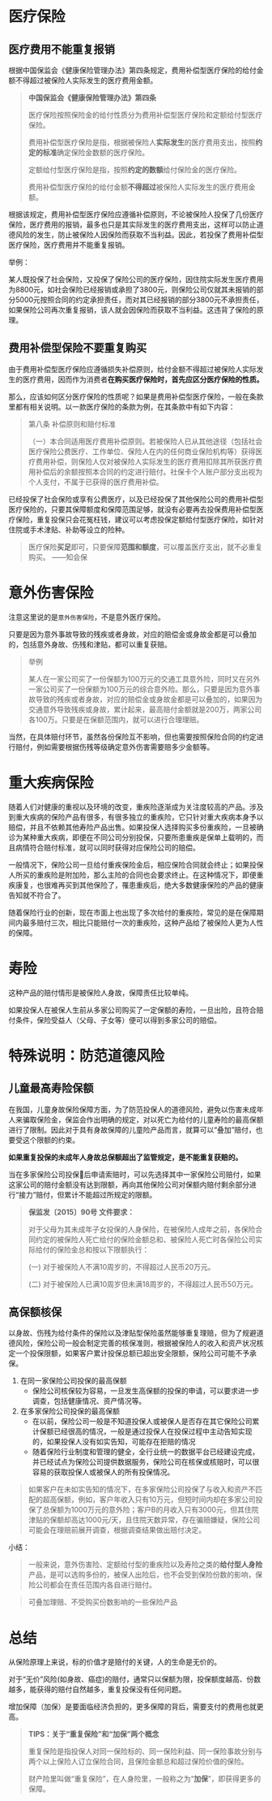 # 医疗保险

## 医疗费用不能重复报销

根据中国保监会《健康保险管理办法》第四条规定，费用补偿型医疗保险的给付金额不得超过被保险人实际发生的医疗费用金额。

> **中国保监会《健康保险管理办法》第四条**
>
> 医疗保险按照保险金的给付性质分为费用补偿型医疗保险和定额给付型医疗保险。
>
> 费用补偿型医疗保险是指，根据被保险人**实际发生**的医疗费用支出，按照**约定的标准**确定保险金数额的医疗保险。
>
> 定额给付型医疗保险是指，按照**约定的数额**给付保险金的医疗保险。
>
> 费用补偿型医疗保险的给付金额**不得超过**被保险人实际发生的医疗费用金额。

根据该规定，费用补偿型医疗保险应遵循补偿原则，不论被保险人投保了几份医疗保险，医疗费用的报销，最多也只是其实际发生的医疗费用支出，这样可以防止道德风险的发生，防止被保险人因保险而获取不当利益。因此，若投保了费用补偿型医疗保险，医疗费用并不能重复报销。

举例：

某人既投保了社会保险，又投保了保险公司的医疗保险，因住院实际发生医疗费用为8800元，如社会保险已经报销或承担了3800元，则保险公司仅就其未报销的部分5000元按照合同的约定承担责任，而对其已经报销的部分3800元不承担责任，如果保险公司再次重复报销，该人就会因保险而获取不当利益。这违背了保险的原理。

## 费用补偿型保险不要重复购买

由于费用补偿型医疗保险应遵循损失补偿原则，给付金额不得超过被保险人实际发生的医疗费用，因而作为消费者**在购买医疗保险时，首先应区分医疗保险的性质。**

那么，应该如何区分医疗保险的性质呢？如果是费用补偿型医疗保险，一般在条款里都有相关说明。以一款医疗保险的条款为例，在其条款中有如下内容：

> 第八条 补偿原则和赔付标准
>
> （一）本合同适用医疗费用补偿原则。若被保险人已从其他途径（包括社会医疗保险公费医疗、工作单位、保险人在内的任何商业保险机构等）获得医疗费用补偿，则保险人仅对被保险人实际发生的医疗费用扣除其所获医疗费用补偿后的余额按照本合同的约定进行赔付。社保卡个人账户部分支出视为个人支付，不属于已获得的医疗费用补偿。

已经投保了社会保险或享有公费医疗，以及已经投保了其他保险公司的费用补偿型医疗保险的，只要其保障额度和保障范围足够，就没有必要再去投保费用补偿型医疗保险，重复投保只会花冤枉钱，建议可以考虑投保定额给付型医疗保险，如针对住院或手术津贴、补助等设立的险种。

> 医疗保险**买足**即可，只要保障**范围和额度**，可以覆盖医疗支出，就不必重复购买。
> ——知会保


# 意外伤害保险

注意这里说的是`意外伤害保险`，不是意外医疗保险。

只要是因为意外事故导致的残疾或者身故，对应的赔偿金或身故金都是可以叠加的，包括意外身故、伤残和津贴，都可以重复获赔。

> 举例
>
> 某人在一家公司买了一份保额为100万元的交通工具意外险，同时又在另外一家公司买了一份保额为100万元的综合意外险。那么，只要是因为意外事故导致的残疾或者身故，对应的赔偿金或身故金都是可以叠加的，如果因为交通意外导致残疾或身故，累计起来，最高赔付金额就是200万，两家公司各100万。只要是在保额范围内，就可以进行合理理赔。

当然，在具体赔付环节，虽然各份保险互不影响，但也需要按照保险合同的约定进行赔付，例如需要根据伤残等级确定意外伤害需要赔多少金额等。

# 重大疾病保险

随着人们对健康的重视以及环境的改变，重疾险逐渐成为关注度较高的产品。涉及到重大疾病的保险产品有很多，有很多独立的重疾险，它只针对重大疾病本身予以赔偿，并且不依赖其他寿险产品出售。如果投保人选择购买多份重疾险，一旦被确诊为某种重大疾病，即便在不同公司分别投保，只要所患重疾是保单上载明的，而且病情符合赔付标准，就可以同时获得对应保险公司的赔偿。

一般情况下，保险公司一旦给付重疾保险金后，相应保险合同就会终止；如果投保人所买的重疾险是附加险，那么主险的合同也会要求终止。在这种情况下，即便重疾康复，也很难再买到其他保险了，罹患重疾后，绝大多数健康保险的产品的健康告知就不符合了。

随着保险行业的创新，现在市面上也出现了多次给付的重疾险，常见的是在保障期间内最多赔付三次，相比只能赔付一次的重疾险，这种产品给了被保险人更为人性的保障。

# 寿险

这种产品的赔付情形是被保险人身故，保障责任比较单纯。

如果投保人在被保人生前从多家公司购买了一定保额的寿险，一旦出险，且符合赔付条件，保险受益人（父母、子女等）便可以得到多家公司的赔偿。

# 特殊说明：防范道德风险

## 儿童最高寿险保额

在我国，儿童身故保险保障方面，为了防范投保人的道德风险，避免以伤害未成年人来骗取保险金，保监会作出明确的规定，对以死亡为给付的儿童寿险的最高保额进行了限制。因此对于具有身故保障的儿童险产品而言，就算可以“叠加”赔付，也要受这个限额的约束。

**如果重复投保的未成年人身故总保额超出了监管规定，是不能重复获赔的。**

当在多家保险公司投保后申请索赔时，可以先选择其中一家保险公司赔付，如果这家公司的赔付金额没有达到限额，再向其他保险公司对保额内赔付剩余部分进行“接力”赔付，但累计不能超过所规定的限额。

> **保监发〔2015〕90号 文件要求：**
>
> 对于父母为其未成年子女投保的人身保险，在被保险人成年之前，各保险合同约定的被保险人死亡给付的保险金额总和、被保险人死亡时各保险公司实际给付的保险金总和按以下限额执行：
>
> \(一\) 对于被保险人不满10周岁的，不得超过人民币20万元。
>
> \(二\) 对于被保险人已满10周岁但未满18周岁的，不得超过人民币50万元。

## 高保额核保

以身故、伤残为给付条件的保险以及津贴型保险虽然能够重复理赔，但为了规避道德风险，保险公司一般会制定完善的核保准则，根据被保险人的收入和资产状况核定一个投保限额，如果客户累计投保总额已超出安全限额，保险公司可能不予承保。

1. 在同一家保险公司投保的最高保额
   * 保险公司核保较为容易，一旦发生高保额的投保的申请，可以要求进一步调查，包括健康情况、资产情况等。
2. 在多家保险公司投保的最高保额
   * 在以前，保险公司一般是不知道投保人或被保人是否存在其它保险公司累计保额已经很高的情况，一般是通过投保人在投保过程中主动告知实现的，如果投保人没有如实告知，可能存在拒赔的情况
   * 随着保险行业制度和管理的健全，全行业统一的数据平台已经建设完成，并已经试点为保险公司提供数据服务，保险公司在核保或核赔时，可以很容易的获取投保人或被保人的所有投保情况。

> 如果客户在未如实告知的情况下，在多家保险公司投保了与收入和资产不匹配的超高保额，例如，客户年收入只有10万元，但短时间内却在多家公司投保了总保额为1000万元的意外险；客户B的月收入只有3000元，但其住院津贴的保额却高达1000元/天，且住院天数异常，存在骗赔嫌疑，保险公司可能会在理赔前展开调查，根据调查结果做出赔付决定。

小结：

>一般来说，意外伤害险、定额给付型的重疾险以及寿险之类的**给付型人身险**产品，是可以选购多份的，被保人出险后，也不会受到保险份数的影响，保险公司都会在责任范围内各自进行赔付。

>可叠加理赔、不受购买份数影响的一些保险产品



# 总结

从保险原理上来说，标的价值才是赔付的关键，人的生命是无价的。

对于“无价”风险\(如身故、癌症\)的赔付，通常只以保额为限，投保额度越高、份数越多，能获得的赔付自然越多，重复投保没有任何问题。

增加保障（加保）是要面临经济负担的，更多保障的背后，需要支付的费用也就更高。

> **TIPS：关于“重复保险”和“加保”两个概念**
>
> 重复保险是指投保人对同一保险标的、同一保险利益、同一保险事故分别与两个以上保险人订立保险合同，且保险金额总和超过保险价值的保险。
>
> 财产险里叫做“重复保险”，在人身险里，一般称之为“**加保**”，即获得更多的保障。


